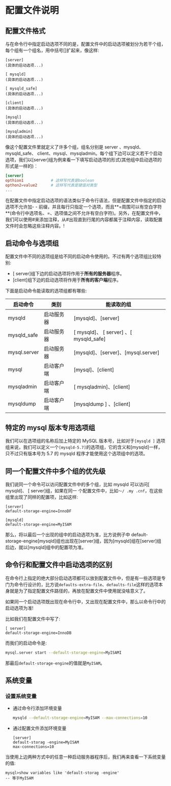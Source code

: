 # 配置文件说明

## 配置文件格式

与在命令行中指定启动选项不同的是，配置文件中的启动选项被划分为若干个组，每个组有一个组名，用中括号[]扩起来，像这样:

```config
[server]
(具体的启动选项...)

[ mysqld]
(具体的启动选项...)

[ mysqld_safe]
(具体的启动选项...)

[client]
(具体的启动选项...)

[mysql]
(具体的启动选项...)

[mysqladmin]
(具体的启动选项...)

```

像这个配置文件里就定义了许多个组，组名分别是 server 、mysqld、mysqld_safe、 client、mysql、mysqladmin。每个组下边可以定义若干个启动选项，我们以[server]组为例来看一下填写启动选项的形式(其他组中启动选项的形式是一样的)︰

```cnf
[server]
opthion1			# 这样写代表是boolean
opthon2=value2 	    # 这样写代表是键值对类型
...
```

在配置文件中指定启动选项的语法类似于命令行语法，但是配置文件中指定的启动选项不允许加- - 前缀，并且每行只指定一个选项，而且**=周围可以有空白字符**(命令行中选项名、=、选项值之间不允许有空白字符)。另外，在配置文件中，我们可以使用#来添加注释，从#出现直到行尾的内容都属于注释内容，读取配置文件时会忽略这些注释内容。!

## 启动命令与选项组

配置文件中不同的选项组是给不同的启动命令使用的。不过有两个选项组比较特别:

-   [ server]组下边的启动选项将作用于**所有的服务器**程序。
-   [client]组下边的启动选项将作用于**所有的客户端**程序。

下面是启动命令能读取的选项组都有哪些:

| 启动命令     | 类别       | 能读取的组                             |
| ------------ | ---------- | -------------------------------------- |
| mysqld       | 启动服务器 | [mysqld]、[server]                     |
| mysqld_safe  | 启动服务器 | [ mysqld]、 [ server] 、[ mysqld_safe] |
| mysql.server | 启动服务器 | [mysqld]、[server]、[mysql.server]     |
| mysql        | 启动客户端 | [mysql]、[client]                      |
| mysqladmin   | 启动客户端 | [ mysqladmin]、[client]                |
| mysqldump    | 启动客户端 | [mysqldump ] 、[client]                |

## 特定的 mysql 版本专用选项组

我们可以在选项组的名称后加上特定的 MySQL 版本号，比如对于`[mysqld ]` 选项组来说，我们可以定义一个`[mysqld-5.7]`的选项组，它的含义和[mysqld]一样，只不过只有版本号为 5.7 的 mysqld 程序才能使用这个选项组中的选项。

## 同一个配置文件中多个组的优先级

我们说同一个命令可以访问配置文件中的多个组，比如 mysqld 可以访问[ mysqld]、 [ server]组，如果在同一
个配置文件中，比如`～/ .my .cnf`，在这些组里出现了同样的配置项，比如这样:

```properties
[server]
default-storage-engine=InnoDF

[mysqld]
default-storage-engine=MyISAM
```

那么，将以最后一个出现的组中的启动选项为准，比方说例子中 default-storage-engine[mysqld]组也出现在[server]组，因为[mysqld]组在[server]组后边，就以[mysqld]组中的配置项为准。

## 命令行和配置文件中启动选项的区别

在命令行上指定的绝大部分启动选项都可以放到配置文件中，但是有一些选项是专门为命令行设计的，比方说`defaults-extra-file`、`defaults-file`这样的选项本身就是为了指定配置文件路径的，再放在配置文件中使用就没啥意义了。

如果同一个启动选项既出现在命令行中，又出现在配置文件中，那么以命令行中的启动选项为准!

比如我们在配置文件中写了:

```properties
[ server]
default-storage-engine=InnoDB
```

而我们的启动命令是:

```bash
mysql.server start --default-storage-engine=MyISAMI
```

那最后`default-storage-engine`的值就是`MyISAM`。

## 系统变量

### 设置系统变量

-   通过命令行添加环境变量

    ```bash
    mysqld --default-storage-engine=MyISAM --max-connections=10
    ```

-   通过配置文件添加环境变量

    ```properties
    [server]
    default-storag -engine=MyISAM
    max-connections=10
    ```

当使用上边两种方式中的任意一种启动服务器程序后，我们再来查看一下系统变量的值:

```mysql
mysql>show variables like 'default-storag -engine'
-- 等于MyISAM
```

